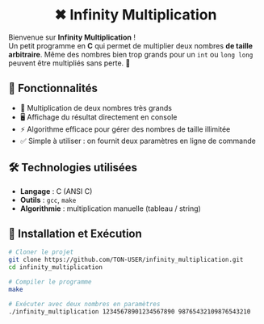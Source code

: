 <h1 align="center">✖ Infinity Multiplication</h1>

Bienvenue sur **Infinity Multiplication** !  
Un petit programme en **C** qui permet de multiplier deux nombres **de taille arbitraire**. Même des nombres bien trop grands pour un `int` ou `long long` peuvent être multipliés sans perte. 🚀

## 📌 Fonctionnalités
- 🔢 Multiplication de deux nombres très grands
- 🖥️ Affichage du résultat directement en console
- ⚡ Algorithme efficace pour gérer des nombres de taille illimitée
- ✅ Simple à utiliser : on fournit deux paramètres en ligne de commande

## 🛠 Technologies utilisées
- **Langage** : C (ANSI C)
- **Outils** : `gcc`, `make`
- **Algorithmie** : multiplication manuelle (tableau / string)

## 🚀 Installation et Exécution

```sh
# Cloner le projet
git clone https://github.com/TON-USER/infinity_multiplication.git
cd infinity_multiplication

# Compiler le programme
make

# Exécuter avec deux nombres en paramètres
./infinity_multiplication 12345678901234567890 98765432109876543210
